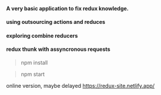 #### A very basic application to fix redux knowledge.

#### using outsourcing actions and reduces

#### exploring combine reducers

#### redux thunk with assyncronous requests

> npm install

> npm start

online version, maybe delayed
https://redux-site.netlify.app/
